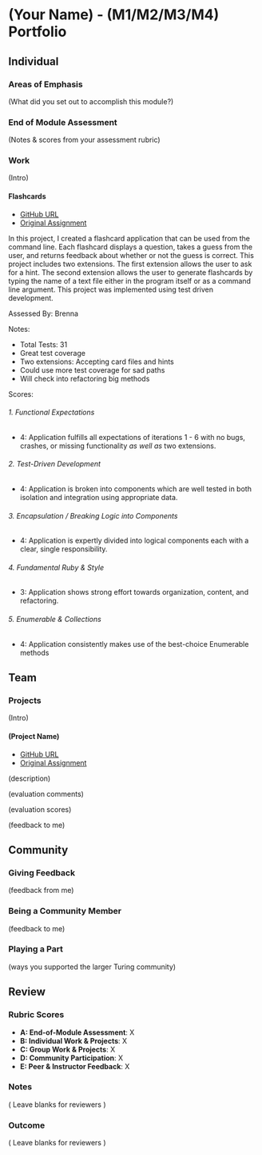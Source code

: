 # (Your Name) - (M1/M2/M3/M4) Portfolio

## Individual

### Areas of Emphasis

(What did you set out to accomplish this module?)

### End of Module Assessment

(Notes & scores from your assessment rubric)

### Work

(Intro)

#### Flashcards

* [GitHub URL](https://github.com/dtinianow/flashcards)
* [Original Assignment](https://github.com/turingschool/curriculum/blob/master/source/projects/flashcards.markdown)

In this project, I created a flashcard application that can be used from the command line.  Each flashcard displays a question, takes a guess from the user, and returns feedback about whether or not the guess is correct.  This project includes two extensions.  The first extension allows the user to ask for a hint. The second extension allows the user to generate flashcards by typing the name of a text file either in the program itself or as a command line argument.  This project was implemented using test driven development.

Assessed By: Brenna

Notes:
  - Total Tests: 31
  - Great test coverage
  - Two extensions: Accepting card files and hints
  - Could use more test coverage for sad paths
  - Will check into refactoring big methods

Scores:

###### 1. Functional Expectations

* 4: Application fulfills all expectations of iterations 1 - 6 with no bugs, crashes, or missing functionality *as well as* two extensions.

###### 2. Test-Driven Development

* 4: Application is broken into components which are well tested in both isolation and integration using appropriate data.

###### 3. Encapsulation / Breaking Logic into Components

* 4: Application is expertly divided into logical components each with a clear, single responsibility.

###### 4. Fundamental Ruby & Style

* 3:  Application shows strong effort towards organization, content, and refactoring.

###### 5. Enumerable & Collections

* 4: Application consistently makes use of the best-choice Enumerable methods


## Team

### Projects

(Intro)

#### (Project Name)

* [GitHub URL]()
* [Original Assignment]()

(description)

(evaluation comments)

(evaluation scores)

(feedback to me)

## Community

### Giving Feedback

(feedback from me)

### Being a Community Member

(feedback to me)

### Playing a Part

(ways you supported the larger Turing community)

## Review

### Rubric Scores

* **A: End-of-Module Assessment**: X
* **B: Individual Work & Projects**: X
* **C: Group Work & Projects**: X
* **D: Community Participation**: X
* **E: Peer & Instructor Feedback**: X

### Notes

( Leave blanks for reviewers )

### Outcome

( Leave blanks for reviewers )
